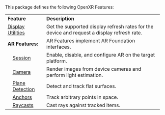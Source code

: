 This package defines the following OpenXR Features:

<table>
  <tr>
  	<td colspan="2"><strong>Feature</strong></td>
  	<td><strong>Description</strong>
  </tr>
  <tr>
  	<td colspan="2"><a href="../features/display-utilities.md">Display Utilities</a></td>
  	<td>Get the supported display refresh rates for the device and request a display refresh rate.</td>
  </tr>
  <tr>
  	<td colspan="2"><strong>AR Features:</strong></td>
  	<td>AR Features implement AR Foundation interfaces.</td>
  </tr>
  <tr>
  	<td></td>
  	<td><a href="../features/session.md">Session</a></td>
  	<td>Enable, disable, and configure AR on the target platform.</td>
  </tr>
  <tr>
  	<td></td>
  	<td><a href="../features/camera.md">Camera</a></td>
  	<td>Render images from device cameras and perform light estimation.</td>
  </tr>
  <tr>
  	<td></td>
  	<td><a href="../features/plane-detection.md">Plane Detection</a></td>
  	<td>Detect and track flat surfaces.</td>
  </tr>
  <tr>
  	<td></td>
  	<td><a href="../features/anchors.md">Anchors</a></td>
  	<td>Track arbitrary points in space.</td>
  </tr>
  <tr>
  	<td></td>
  	<td><a href="../features/raycasts.md">Raycasts</a></td>
  	<td>Cast rays against tracked items.</td>
  </tr>
</table>
